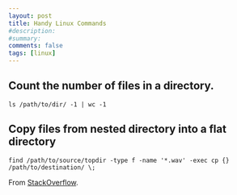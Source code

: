 ```yaml
---
layout: post
title: Handy Linux Commands
#description: 
#summary: 
comments: false
tags: [linux]
---
```


## Count the number of files in a directory.

```
ls /path/to/dir/ -1 | wc -1
```

## Copy files from nested directory into a flat directory

```
find /path/to/source/topdir -type f -name '*.wav' -exec cp {} /path/to/destination/ \;
```
From [StackOverflow](https://stackoverflow.com/questions/55902076/how-to-copy-recursive-directories-to-a-flat-directory).


